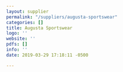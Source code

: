 ```yaml
---
layout: supplier
permalink: "/suppliers/augusta-sportswear"
categories: []
title: Augusta Sportswear
logo: ''
website: ''
pdfs: []
info: ''
date: 2019-03-29 17:18:11 -0500

---
```

